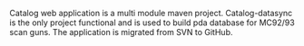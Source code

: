 Catalog web application is a multi module maven project. Catalog-datasync is the only project functional and is used to build pda database for MC92/93 scan guns.
The application is migrated from SVN to GitHub.
